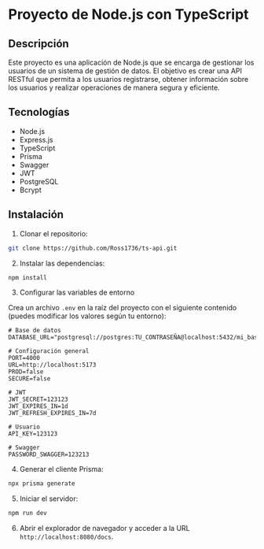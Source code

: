 # Proyecto de Node.js con TypeScript

## Descripción

Este proyecto es una aplicación de Node.js que se encarga de gestionar los usuarios de un sistema de gestión de datos. El objetivo es crear una API RESTful que permita a los usuarios registrarse, obtener información sobre los usuarios y realizar operaciones de manera segura y eficiente.

## Tecnologías

- Node.js
- Express.js
- TypeScript
- Prisma
- Swagger
- JWT
- PostgreSQL
- Bcrypt

## Instalación

1. Clonar el repositorio:

```bash
git clone https://github.com/Ross1736/ts-api.git
```

2. Instalar las dependencias:

```bash
npm install
```

3. Configurar las variables de entorno

Crea un archivo `.env` en la raíz del proyecto con el siguiente contenido (puedes modificar los valores según tu entorno):

```env
# Base de datos
DATABASE_URL="postgresql://postgres:TU_CONTRASEÑA@localhost:5432/mi_base"

# Configuración general
PORT=4000
URL=http://localhost:5173
PROD=false
SECURE=false

# JWT
JWT_SECRET=123123
JWT_EXPIRES_IN=1d
JWT_REFRESH_EXPIRES_IN=7d

# Usuario
API_KEY=123123

# Swagger
PASSWORD_SWAGGER=123213
```


4. Generar el cliente Prisma:

```bash
npx prisma generate
```

5. Iniciar el servidor:

```bash
npm run dev
```

6. Abrir el explorador de navegador y acceder a la URL `http://localhost:8080/docs`.
